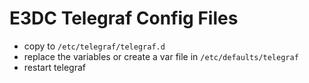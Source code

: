 # E3DC Telegraf Config Files
+ copy to `/etc/telegraf/telegraf.d`
+ replace the variables or create a var file in `/etc/defaults/telegraf`
+ restart telegraf
